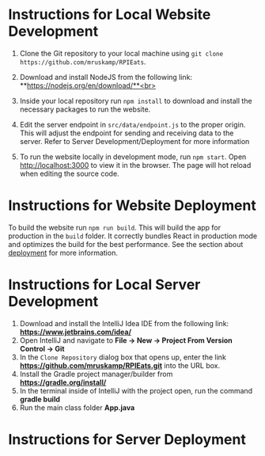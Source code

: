 # Instructions for Local Website Development
    

1. Clone the Git repository to your local machine using `git clone https://github.com/mruskamp/RPIEats`.<br>
    

2. Download and install NodeJS from the following link: **https://nodejs.org/en/download/**<br>
    

3. Inside your local repository run `npm install` to download and install the necessary packages to run the website. 
    

4. Edit the server endpoint in `src/data/endpoint.js` to the proper origin. This will adjust the endpoint for sending and receiving data to the server. Refer to Server Development/Deployment for more information<br>
    

5. To run the website locally in development mode, run `npm start`. Open [http://localhost:3000](http://localhost:3000) to view it in the browser. The page will hot reload when editing the source code.<br>
    

# Instructions for Website Deployment
    
To build the website run `npm run build`. This will build the app for production in the `build` folder. It correctly bundles React in production mode and optimizes the build for the best performance. See the section about [deployment](https://facebook.github.io/create-react-app/docs/deployment) for more information.
    

# Instructions for Local Server Development
1. Download and install the IntelliJ Idea IDE from the following link: **https://www.jetbrains.com/idea/**
2. Open IntelliJ and navigate to **File -> New -> Project From Version Control -> Git**
3.  In the `Clone Repository` dialog box that opens up, enter the link **https://github.com/mruskamp/RPIEats.git** into the URL box.
4. Install the Gradle project manager/builder from **https://gradle.org/install/**
5. In the terminal inside of IntelliJ with the project open, run the command **gradle build**
6. Run the main class folder **App.java**
    

# Instructions for Server Deployment
